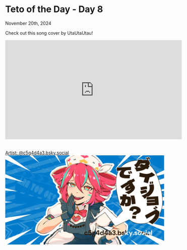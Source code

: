 # Teto of the Day - Day 8
<div class="post-date">November 20th, 2024</div>

Check out this song cover by UtaUtaUtau!
<iframe width="560" height="315" src="https://www.youtube.com/embed/lcVAt944fxA" frameborder="0" allow="accelerometer; autoplay; clipboard-write; encrypted-media; gyroscope; picture-in-picture" allowfullscreen></iframe>
<br><br>

[Artist: @c5g4d4a3.bsky.social](https://bsky.app/profile/c5g4d4a3.bsky.social/post/3lbezihfic22h)
![Kasane Teto Art](/totd/DAY_8.jpg)